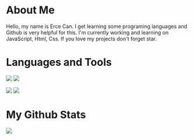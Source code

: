 
# About Me

Hello, my name is Erce Can. I get learning some programing languages and Github is very helpful for this. I'm currently working and learning on JavaScript, Html, Css.
If you love my projects don't forget star.


# Languages and Tools

 <img src="raw.githubusercontent.com/Images/main/pngegg_(2).png"> <img src="https://www.pngegg.com/tr/png-wgymv">

<img src="https://www.pngegg.com/tr/png-hdnfq"> <img src="https://www.pngegg.com/tr/png-zadwo">


# My Github Stats

<img src="https://github-readme-stats.vercel.app/api?username=Patavatsiz&&show_icons=true&title_color=ffffff&icon_color=bb2acf&text_color=daf7dc&bg_color=151515">


